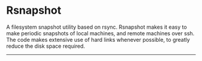 # Rsnapshot

A filesystem snapshot utility based on rsync. Rsnapshot makes it easy to make periodic snapshots of local machines, and remote machines over ssh. The code makes extensive use of hard links whenever possible, to greatly reduce the disk space required.

---